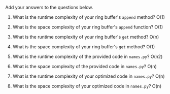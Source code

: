 Add your answers to the questions below.

1. What is the runtime complexity of your ring buffer's `append` method?
   O(1)
2. What is the space complexity of your ring buffer's `append` function?
   O(1)
3. What is the runtime complexity of your ring buffer's `get` method?
   O(n)
4. What is the space complexity of your ring buffer's `get` method?
   O(1)

5. What is the runtime complexity of the provided code in `names.py`?
   O(n2)
6. What is the space complexity of the provided code in `names.py`?
   O(n)
7. What is the runtime complexity of your optimized code in `names.py`?
   O(n)
8. What is the space complexity of your optimized code in `names.py`?
   O(n)
